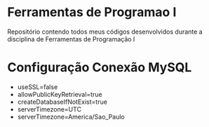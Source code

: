 # Ferramentas de Programao I
Repositório contendo todos meus códigos desenvolvidos durante a disciplina de Ferramentas de Programação I

# Configuração Conexão MySQL
- useSSL=false
- allowPublicKeyRetrieval=true
- createDatabaseIfNotExist=true
- serverTimezone=UTC
- serverTimezone=America/Sao_Paulo
